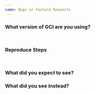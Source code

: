 ```yaml
---
name: Bugs or Feature Requests
---
```


### What version of GCI are you using?

<pre>

</pre>

### Reproduce Steps

<pre>

</pre>


### What did you expect to see?



### What did you see instead?



